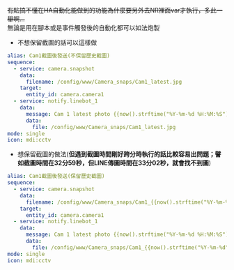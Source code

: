 ~~有點搞不懂在HA自動化能做到的功能為什麼要另外去NR裡面var才執行，多此一舉啊...~~  
無論是用在腳本或是事件觸發後的自動化都可以如法炮製  
- 不想保留截圖的話可以這樣做
```yaml
alias: Cam1截圖後發送(不保留歷史截圖)
sequence:
  - service: camera.snapshot
    data:
      filename: /config/www/Camera_snaps/Cam1_latest.jpg
    target:
      entity_id: camera.camera1
  - service: notify.linebot_1
    data:
      message: Cam 1 latest photo {{now().strftime("%Y-%m-%d %H:%M:%S")}}
      data:
        file: /config/www/Camera_snaps/Cam1_latest.jpg
mode: single
icon: mdi:cctv
```

- 想保留截圖的做法(**但遇到截圖時間剛好跨分時執行的話比較容易出問題；譬如截圖時間在32分59秒，但LINE傳圖時間在33分02秒，就會找不到圖**)
```yaml
alias: Cam1截圖後發送(保留歷史截圖)
sequence:
  - service: camera.snapshot
    data:
      filename: /config/www/Camera_snaps/Cam1_{{now().strftime("%Y-%m-%d")}}/{{now().strftime("%Y-%m-%d_%H-%M")}}.jpg
    target:
      entity_id: camera.camera1
  - service: notify.linebot_1
    data:
      message: Cam 1 latest photo {{now().strftime("%Y-%m-%d %H:%M:%S")}}
      data:
        file: /config/www/Camera_snaps/Cam1_{{now().strftime("%Y-%m-%d")}}/{{now().strftime("%Y-%m-%d_%H-%M")}}.jpg
mode: single
icon: mdi:cctv
```

